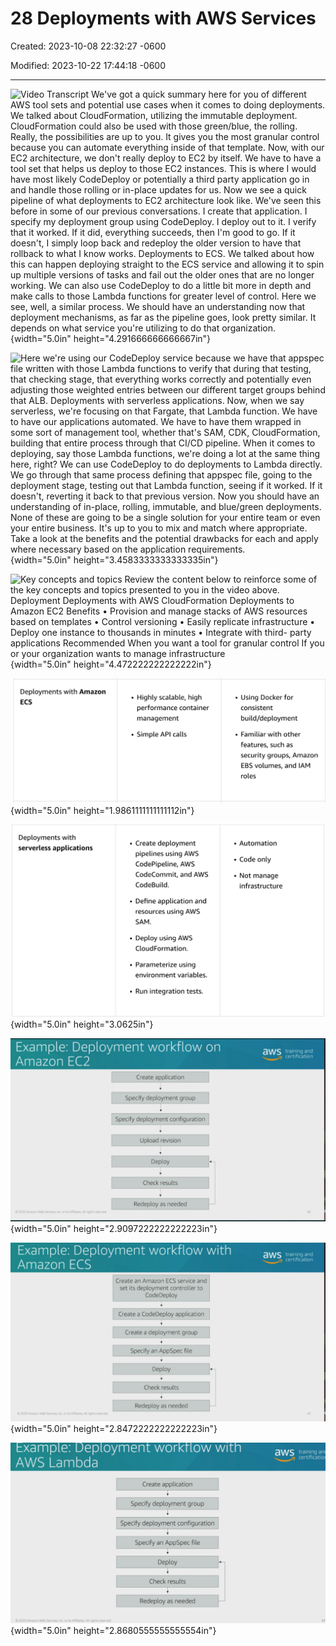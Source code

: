 # 28 Deployments with AWS Services

Created: 2023-10-08 22:32:27 -0600

Modified: 2023-10-22 17:44:18 -0600

---

![Video Transcript We've got a quick summary here for you of different AWS tool sets and potential use cases when it comes to doing deployments. We talked about CloudFormation, utilizing the immutable deployment. CloudFormation could also be used with those green/blue, the rolling. Really, the possibilities are up to you. It gives you the most granular control because you can automate everything inside of that template. Now, with our EC2 architecture, we don't really deploy to EC2 by itself. We have to have a tool set that helps us deploy to those EC2 instances. This is where I would have most likely CodeDeploy or potentially a third party application go in and handle those rolling or in-place updates for us. Now we see a quick pipeline of what deployments to EC2 architecture look like. We've seen this before in some of our previous conversations. I create that application. I specify my deployment group using CodeDeploy. I deploy out to it. I verify that it worked. If it did, everything succeeds, then I'm good to go. If it doesn't, I simply loop back and redeploy the older version to have that rollback to what I know works. Deployments to ECS. We talked about how this can happen deploying straight to the ECS service and allowing it to spin up multiple versions of tasks and fail out the older ones that are no longer working. We can also use CodeDeploy to do a little bit more in depth and make calls to those Lambda functions for greater level of control. Here we see, well, a similar process. We should have an understanding now that deployment mechanisms, as far as the pipeline goes, look pretty similar. It depends on what service you're utilizing to do that organization. ](../../../media/AWS-DevOps-Module-8-28-Deployments-with-AWS-Services-image1.png){width="5.0in" height="4.291666666666667in"}



![Here we're using our CodeDeploy service because we have that appspec file written with those Lambda functions to verify that during that testing, that checking stage, that everything works correctly and potentially even adjusting those weighted entries between our different target groups behind that ALB. Deployments with serverless applications. Now, when we say serverless, we're focusing on that Fargate, that Lambda function. We have to have our applications automated. We have to have them wrapped in some sort of management tool, whether that's SAM, CDK, CloudFormation, building that entire process through that CI/CD pipeline. When it comes to deploying, say those Lambda functions, we're doing a lot at the same thing here, right? We can use CodeDeploy to do deployments to Lambda directly. We go through that same process defining that appspec file, going to the deployment stage, testing out that Lambda function, seeing if it worked. If it doesn't, reverting it back to that previous version. Now you should have an understanding of in-place, rolling, immutable, and blue/green deployments. None of these are going to be a single solution for your entire team or even your entire business. It's up to you to mix and match where appropriate. Take a look at the benefits and the potential drawbacks for each and apply where necessary based on the application requirements. ](../../../media/AWS-DevOps-Module-8-28-Deployments-with-AWS-Services-image2.png){width="5.0in" height="3.4583333333333335in"}



![Key concepts and topics Review the content below to reinforce some of the key concepts and topics presented to you in the video above. Deployment Deployments with AWS CloudFormation Deployments to Amazon EC2 Benefits • Provision and manage stacks of AWS resources based on templates • Control versioning • Easily replicate infrastructure • Deploy one instance to thousands in minutes • Integrate with third- party applications Recommended When you want a tool for granular control If you or your organization wants to manage infrastructure ](../../../media/AWS-DevOps-Module-8-28-Deployments-with-AWS-Services-image3.png){width="5.0in" height="4.472222222222222in"}



![Deployments with Amazon • Highly scalable, high ECS performance container management • Simple API calls • Using Docker for consistent build/deployment Familiar with other • features, such as security groups, Amazon EBS volumes, and IAM roles ](../../../media/AWS-DevOps-Module-8-28-Deployments-with-AWS-Services-image4.png){width="5.0in" height="1.9861111111111112in"}



![Deployments with • Create deployment serverless applications pipelines using AWS CodePipeline, AWS CodeCommit, and AWS CodeBuild. • Define application and resources using AWS SAM. • Deploy using AWS CloudFormation. • Parameterize using environment variables. • Run integration tests. • Automation • Code only • Not manage infrastructure ](../../../media/AWS-DevOps-Module-8-28-Deployments-with-AWS-Services-image5.png){width="5.0in" height="3.0625in"}







![Example: Deployment workflow on Amazon EC2 Create application Specify deployment group Specify deployment configuration Upload revision Deploy Check results Redeploy as needed 0 Ama.•on ','.'eh Inc O' Its Al rese•ved training and -7 certification ](../../../media/AWS-DevOps-Module-8-28-Deployments-with-AWS-Services-image6.png){width="5.0in" height="2.9097222222222223in"}



![Example: Deployment workflow with Amazon ECS Create an Amazon ECS service and set its deployment controller to CodeDeploy Create a CodeDeploy application Create a deployment group Specify an AppSpec file Deploy Check results Redeploy as needed 0 Ama.•on Web Inc or Al. rese-ved training and -7 certification ](../../../media/AWS-DevOps-Module-8-28-Deployments-with-AWS-Services-image7.png){width="5.0in" height="2.8472222222222223in"}



![Example: Deployment workflow with AWS Lambda Create application Specify deployment group Specify deployment configuration Specify an AppSpec file Deploy Check results Redeploy as needed 0 2020 Amazon Web Services, Inc. or its Affiliates. All rights reserved. training certificatior 49 ](../../../media/AWS-DevOps-Module-8-28-Deployments-with-AWS-Services-image8.png){width="5.0in" height="2.8680555555555554in"}










